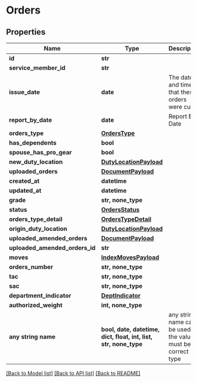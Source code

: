 # Orders


## Properties
Name | Type | Description | Notes
------------ | ------------- | ------------- | -------------
**id** | **str** |  | 
**service_member_id** | **str** |  | 
**issue_date** | **date** | The date and time that these orders were cut. | 
**report_by_date** | **date** | Report By Date | 
**orders_type** | [**OrdersType**](OrdersType.md) |  | 
**has_dependents** | **bool** |  | 
**spouse_has_pro_gear** | **bool** |  | 
**new_duty_location** | [**DutyLocationPayload**](DutyLocationPayload.md) |  | 
**uploaded_orders** | [**DocumentPayload**](DocumentPayload.md) |  | 
**created_at** | **datetime** |  | 
**updated_at** | **datetime** |  | 
**grade** | **str, none_type** |  | [optional] 
**status** | [**OrdersStatus**](OrdersStatus.md) |  | [optional] 
**orders_type_detail** | [**OrdersTypeDetail**](OrdersTypeDetail.md) |  | [optional] 
**origin_duty_location** | [**DutyLocationPayload**](DutyLocationPayload.md) |  | [optional] 
**uploaded_amended_orders** | [**DocumentPayload**](DocumentPayload.md) |  | [optional] 
**uploaded_amended_orders_id** | **str** |  | [optional] 
**moves** | [**IndexMovesPayload**](IndexMovesPayload.md) |  | [optional] 
**orders_number** | **str, none_type** |  | [optional] 
**tac** | **str, none_type** |  | [optional] 
**sac** | **str, none_type** |  | [optional] 
**department_indicator** | [**DeptIndicator**](DeptIndicator.md) |  | [optional] 
**authorized_weight** | **int, none_type** |  | [optional] 
**any string name** | **bool, date, datetime, dict, float, int, list, str, none_type** | any string name can be used but the value must be the correct type | [optional]

[[Back to Model list]](../README.md#documentation-for-models) [[Back to API list]](../README.md#documentation-for-api-endpoints) [[Back to README]](../README.md)


